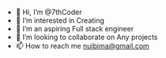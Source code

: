 - 👋 Hi, I’m @7thCoder
- 👀 I’m interested in Creating
- 🌱 I’m an aspiring Full stack  engineer
- 💞️ I’m looking to collaborate on Any projects
- 📫 How to reach me nuibima@gmail.com

<!---
7thCoder/7thCoder is a ✨ special ✨ repository because its `README.md` (this file) appears on your GitHub profile.
You can click the Preview link to take a look at your changes.
--->
